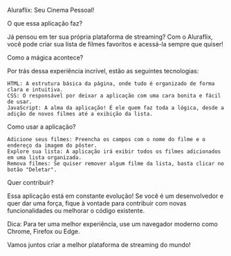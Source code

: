 Aluraflix: Seu Cinema Pessoal!

O que essa aplicação faz?

Já pensou em ter sua própria plataforma de streaming? Com o Aluraflix, você pode criar sua lista de filmes favoritos e acessá-la sempre que quiser!

Como a mágica acontece?

Por trás dessa experiência incrível, estão as seguintes tecnologias:

    HTML: A estrutura básica da página, onde tudo é organizado de forma clara e intuitiva.
    CSS: O responsável por deixar a aplicação com uma cara bonita e fácil de usar.
    JavaScript: A alma da aplicação! É ele quem faz toda a lógica, desde a adição de novos filmes até a exibição da lista.

Como usar a aplicação?

    Adicione seus filmes: Preencha os campos com o nome do filme e o endereço da imagem do pôster.
    Explore sua lista: A aplicação irá exibir todos os filmes adicionados em uma lista organizada.
    Remova filmes: Se quiser remover algum filme da lista, basta clicar no botão "Deletar".

Quer contribuir?

Essa aplicação está em constante evolução! Se você é um desenvolvedor e quer dar uma força, fique à vontade para contribuir com novas funcionalidades ou melhorar o código existente.

Dica: Para ter uma melhor experiência, use um navegador moderno como Chrome, Firefox ou Edge.

Vamos juntos criar a melhor plataforma de streaming do mundo!